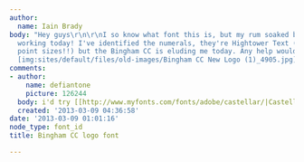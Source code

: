 ```yaml
---
author:
  name: Iain Brady
body: "Hey guys\r\n\r\nI so know what font this is, but my rum soaked brain just isn't
  working today! I've identified the numerals, they're Hightower Text (set at different
  point sizes!!) but the Bingham CC is eluding me today. Any help would be most appreciated.\r\n\r\n
  [img:sites/default/files/old-images/Bingham CC New Logo (1)_4905.jpg]"
comments:
- author:
    name: defiantone
    picture: 126244
  body: i'd try [[http://www.myfonts.com/fonts/adobe/castellar/|Castellar]]
  created: '2013-03-09 04:36:58'
date: '2013-03-09 01:01:16'
node_type: font_id
title: Bingham CC logo font

---
```

